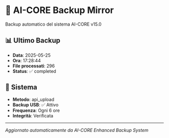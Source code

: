 # 🧬 AI-CORE Backup Mirror

Backup automatico del sistema AI-CORE v15.0

## 📊 Ultimo Backup
- **Data**: 2025-05-25
- **Ora**: 17:28:44
- **File processati**: 296
- **Status**: ✅ completed

## 🎯 Sistema
- **Metodo**: api_upload
- **Backup USB**: ✅ Attivo
- **Frequenza**: Ogni 6 ore
- **Integrità**: Verificata

---
*Aggiornato automaticamente da AI-CORE Enhanced Backup System*
